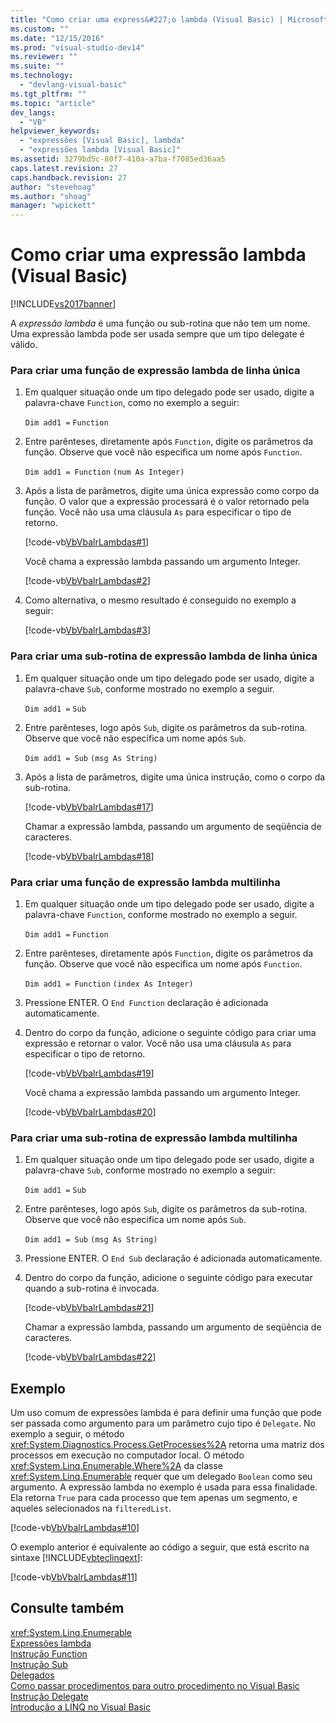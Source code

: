 ```yaml
---
title: "Como criar uma express&#227;o lambda (Visual Basic) | Microsoft Docs"
ms.custom: ""
ms.date: "12/15/2016"
ms.prod: "visual-studio-dev14"
ms.reviewer: ""
ms.suite: ""
ms.technology: 
  - "devlang-visual-basic"
ms.tgt_pltfrm: ""
ms.topic: "article"
dev_langs: 
  - "VB"
helpviewer_keywords: 
  - "expressões [Visual Basic], lambda"
  - "expressões lambda [Visual Basic]"
ms.assetid: 3279bd5c-80f7-410a-a7ba-f7085ed36aa5
caps.latest.revision: 27
caps.handback.revision: 27
author: "stevehoag"
ms.author: "shoag"
manager: "wpickett"
---
```

# Como criar uma express&#227;o lambda (Visual Basic)
[!INCLUDE[vs2017banner](../../../../csharp/includes/vs2017banner.md)]

A  *expressão lambda* é uma função ou sub\-rotina que não tem um nome.  Uma expressão lambda pode ser usada sempre que um tipo delegate é válido.  
  
### Para criar uma função de expressão lambda de linha única  
  
1.  Em qualquer situação onde um tipo delegado pode ser usado, digite a palavra\-chave `Function`, como no exemplo a seguir:  
  
     `Dim add1 =`   `Function`  
  
2.  Entre parênteses, diretamente após `Function`, digite os parâmetros da função.  Observe que você não especifica um nome após `Function`.  
  
     `Dim add1 = Function`   `(num As Integer)`  
  
3.  Após a lista de parâmetros, digite uma única expressão como corpo da função.  O valor que a expressão processará é o valor retornado pela função.  Você não usa uma cláusula `As` para especificar o tipo de retorno.  
  
     [!code-vb[VbVbalrLambdas#1](../../../../visual-basic/language-reference/operators/codesnippet/VisualBasic/how-to-create-a-lambda-expression_1.vb)]  
  
     Você chama a expressão lambda passando um argumento Integer.  
  
     [!code-vb[VbVbalrLambdas#2](../../../../visual-basic/language-reference/operators/codesnippet/VisualBasic/how-to-create-a-lambda-expression_2.vb)]  
  
4.  Como alternativa, o mesmo resultado é conseguido no exemplo a seguir:  
  
     [!code-vb[VbVbalrLambdas#3](../../../../visual-basic/language-reference/operators/codesnippet/VisualBasic/how-to-create-a-lambda-expression_3.vb)]  
  
### Para criar uma sub\-rotina de expressão lambda de linha única  
  
1.  Em qualquer situação onde um tipo delegado pode ser usado, digite a palavra\-chave `Sub`, conforme mostrado no exemplo a seguir.  
  
     `Dim add1 =`   `Sub`  
  
2.  Entre parênteses, logo após `Sub`, digite os parâmetros da sub\-rotina.  Observe que você não especifica um nome após `Sub`.  
  
     `Dim add1 = Sub`   `(msg As String)`  
  
3.  Após a lista de parâmetros, digite uma única instrução, como o corpo da sub\-rotina.  
  
     [!code-vb[VbVbalrLambdas#17](../../../../visual-basic/language-reference/operators/codesnippet/VisualBasic/how-to-create-a-lambda-expression_4.vb)]  
  
     Chamar a expressão lambda, passando um argumento de seqüência de caracteres.  
  
     [!code-vb[VbVbalrLambdas#18](../../../../visual-basic/language-reference/operators/codesnippet/VisualBasic/how-to-create-a-lambda-expression_5.vb)]  
  
### Para criar uma função de expressão lambda multilinha  
  
1.  Em qualquer situação onde um tipo delegado pode ser usado, digite a palavra\-chave `Function`, conforme mostrado no exemplo a seguir.  
  
     `Dim add1 =`   `Function`  
  
2.  Entre parênteses, diretamente após `Function`, digite os parâmetros da função.  Observe que você não especifica um nome após `Function`.  
  
     `Dim add1 = Function`   `(index As Integer)`  
  
3.  Pressione ENTER.  O `End Function` declaração é adicionada automaticamente.  
  
4.  Dentro do corpo da função, adicione o seguinte código para criar uma expressão e retornar o valor.  Você não usa uma cláusula `As` para especificar o tipo de retorno.  
  
     [!code-vb[VbVbalrLambdas#19](../../../../visual-basic/language-reference/operators/codesnippet/VisualBasic/how-to-create-a-lambda-expression_6.vb)]  
  
     Você chama a expressão lambda passando um argumento Integer.  
  
     [!code-vb[VbVbalrLambdas#20](../../../../visual-basic/language-reference/operators/codesnippet/VisualBasic/how-to-create-a-lambda-expression_7.vb)]  
  
### Para criar uma sub\-rotina de expressão lambda multilinha  
  
1.  Em qualquer situação onde um tipo delegado pode ser usado, digite a palavra\-chave `Sub`, conforme mostrado no exemplo a seguir:  
  
     `Dim add1 =`   `Sub`  
  
2.  Entre parênteses, logo após `Sub`, digite os parâmetros da sub\-rotina.  Observe que você não especifica um nome após `Sub`.  
  
     `Dim add1 = Sub`  `(msg As String)`  
  
3.  Pressione ENTER.  O `End Sub` declaração é adicionada automaticamente.  
  
4.  Dentro do corpo da função, adicione o seguinte código para executar quando a sub\-rotina é invocada.  
  
     [!code-vb[VbVbalrLambdas#21](../../../../visual-basic/language-reference/operators/codesnippet/VisualBasic/how-to-create-a-lambda-expression_8.vb)]  
  
     Chamar a expressão lambda, passando um argumento de seqüência de caracteres.  
  
     [!code-vb[VbVbalrLambdas#22](../../../../visual-basic/language-reference/operators/codesnippet/VisualBasic/how-to-create-a-lambda-expression_9.vb)]  
  
## Exemplo  
 Um uso comum de expressões lambda é para definir uma função que pode ser passada como argumento para um parâmetro cujo tipo é `Delegate`.  No exemplo a seguir, o método <xref:System.Diagnostics.Process.GetProcesses%2A> retorna uma matriz dos processos em execução no computador local.  O método <xref:System.Linq.Enumerable.Where%2A> da classe <xref:System.Linq.Enumerable> requer que um delegado `Boolean` como seu argumento.  A expressão lambda no exemplo é usada para essa finalidade.  Ela retorna `True` para cada processo que tem apenas um segmento, e aqueles selecionados na `filteredList`.  
  
 [!code-vb[VbVbalrLambdas#10](../../../../visual-basic/language-reference/operators/codesnippet/VisualBasic/how-to-create-a-lambda-expression_10.vb)]  
  
 O exemplo anterior é equivalente ao código a seguir, que está escrito na sintaxe [!INCLUDE[vbteclinqext](../../../../csharp/getting-started/includes/vbteclinqext_md.md)]:  
  
 [!code-vb[VbVbalrLambdas#11](../../../../visual-basic/language-reference/operators/codesnippet/VisualBasic/how-to-create-a-lambda-expression_11.vb)]  
  
## Consulte também  
 <xref:System.Linq.Enumerable>   
 [Expressões lambda](../../../../visual-basic/programming-guide/language-features/procedures/lambda-expressions.md)   
 [Instrução Function](../../../../visual-basic/language-reference/statements/function-statement.md)   
 [Instrução Sub](../../../../visual-basic/language-reference/statements/sub-statement.md)   
 [Delegados](../../../../visual-basic/programming-guide/language-features/delegates/delegates.md)   
 [Como passar procedimentos para outro procedimento no Visual Basic](../../../../visual-basic/programming-guide/language-features/delegates/how-to-pass-procedures-to-another-procedure.md)   
 [Instrução Delegate](../../../../visual-basic/language-reference/statements/delegate-statement.md)   
 [Introdução a LINQ no Visual Basic](../../../../visual-basic/programming-guide/language-features/linq/introduction-to-linq.md)